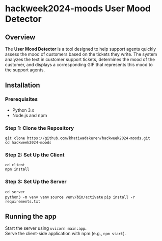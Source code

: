 # hackweek2024-moods User Mood Detector

## Overview
The **User Mood Detector** is a tool designed to help support agents quickly assess the mood of customers based on the tickets they write. The system analyzes the text in customer support tickets, determines the mood of the customer, and displays a corresponding GIF that represents this mood to the support agents.

## Installation

### Prerequisites

- Python 3.x
- Node.js and npm

### Step 1: Clone the Repository

`git clone https://github.com/khatiwadakeren/hackweek2024-moods.git`  
`cd hackweek2024-moods`


### Step 2: Set Up the Client
`cd client`  
`npm install`

### Step 3: Set Up the Server
`cd server`  
`python3 -m venv venv`
`source venv/bin/activate`
`pip install -r requirements.txt`

## Running the app
Start the server using `uvicorn main:app`.  
Serve the client-side application with npm (e.g., `npm start`).
